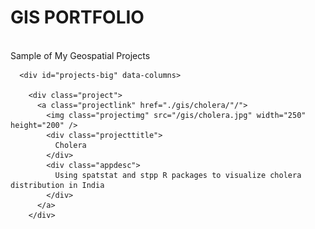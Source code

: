 # GIS PORTFOLIO
<br>

 <div id="portfolio-out">
    <div id="portfolio">
      <div id="portfolio-title">
        Sample of My Geospatial Projects
        <span class="fa fa-arrow-circle-down fa-fw" aria-hidden="true"></span>
      </div>

      <div id="projects-big" data-columns>

        <div class="project">
          <a class="projectlink" href="./gis/cholera/"/">
            <img class="projectimg" src="/gis/cholera.jpg" width="250" height="200" />
            <div class="projecttitle">
              Cholera
            </div>
            <div class="appdesc">
              Using spatstat and stpp R packages to visualize cholera distribution in India
            </div>
          </a>
        </div>
